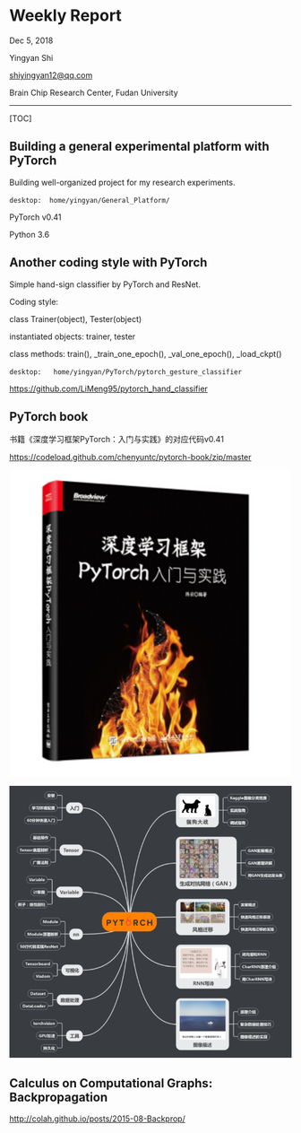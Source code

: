 # Weekly Report

Dec 5, 2018

Yingyan Shi

shiyingyan12@qq.com

Brain Chip Research Center, Fudan University

-----

[TOC]

## Building a general experimental platform with PyTorch

Building well-organized project for my research experiments.

 `desktop:  home/yingyan/General_Platform/`

PyTorch v0.41

Python 3.6

## Another coding style with PyTorch

Simple hand-sign classifier by PyTorch and ResNet.

Coding style:

class Trainer(object), Tester(object)

instantiated objects: trainer, tester

class methods: train(), _train_one_epoch(), _val\_one\_epoch(), _load_ckpt()

`desktop:   home/yingyan/PyTorch/pytorch_gesture_classifier`

https://github.com/LiMeng95/pytorch_hand_classifier

## PyTorch book

书籍《深度学习框架PyTorch：入门与实践》的对应代码v0.41

https://codeload.github.com/chenyuntc/pytorch-book/zip/master

![](images/1.png)

![](images/2.png)

## Calculus on Computational Graphs: Backpropagation

http://colah.github.io/posts/2015-08-Backprop/

